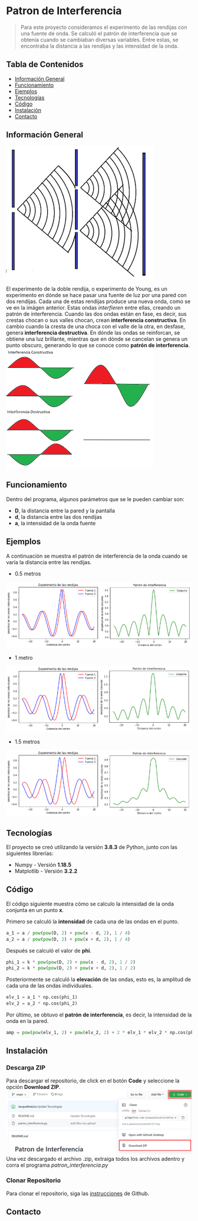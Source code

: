 # Patron de Interferencia
> Para este proyecto consideramos el experimento de las rendijas con una fuente de onda. Se calculó el patrón de interferencia que se obtenía cuando se cambiaban diversas variables. Entre estas, se encontraba la distancia a las rendijas y las intensidad de la onda.
## Tabla de Contenidos
* [Información General](#información-general)
* [Funcionamiento](#funcionamiento)
* [Ejemplos](#ejemplos)
* [Tecnologías](#tecnologías)
* [Código](#código)
* [Instalación](#instalación)
* [Contacto](#contacto)
## Información General
<img src="https://github.com/JacquelineLira/Patron-de-Interferencia/blob/main/img/Rendija.PNG" width="400" />

El experimento de la doble rendija, o experimento de Young, es un experimento en dónde se hace pasar una fuente de luz por una pared con dos rendijas. Cada una de estas rendijas produce una nueva onda, como se ve en la imágen anterior. Estas ondas *interfieren* entre ellas, creando un patrón de interferencia. Cuando las dos ondas están en fase, es decir, sus crestas chocan o sus valles chocan, crean **interferencia constructiva**. En cambio cuando la cresta de una choca con el valle de la otra, en desfase, genera **interferencia destructiva**. En dónde las ondas se reinforcan, se obtiene una luz brillante, mientras que en dónde se cancelan se genera un punto obscuro, generando lo que se conoce como **patrón de interferencia**.
<img src="https://github.com/JacquelineLira/Patron-de-Interferencia/blob/main/img/interf.png" width="400" />

## Funcionamiento
Dentro del programa, algunos parámetros que se le pueden cambiar son:
* **D**, la distancia entre la pared y la pantalla
* **d**, la distancia entre las dos rendijas
* **a**, la intensidad de la onda fuente
## Ejemplos
A continuación se muestra el patrón de interferencia de la onda cuando se varía la distancia entre las rendijas.
* 0.5 metros

![](./img/patron1.png)

* 1 metro

![](./img/patron2.png)

* 1.5 metros

![](./img/patron3.png)

## Tecnologías
El proyecto se creó utilizando la versión **3.8.3** de Python, junto con las siguientes librerías:
* Numpy      - Versión **1.18.5**
* Matplotlib - Versión **3.2.2**
## Código
El código siguiente muestra cómo se calculo la intensidad de la onda conjunta en un punto **x**.

Primero se calculó la **intensidad** de cada una de las ondas en el punto.
``` Python
a_1 = a / pow(pow(D, 2) + pow(x - d, 2), 1 / 4)
a_2 = a / pow(pow(D, 2) + pow(x + d, 2), 1 / 4)
```
Después se calculó el valor de **phi**.
``` Python
phi_1 = k * pow(pow(D, 2) + pow(x - d, 2), 1 / 2)
phi_2 = k * pow(pow(D, 2) + pow(x + d, 2), 1 / 2)
```
Posteriormente se calculó la **elevación** de las ondas, esto es, la amplitud de cada una de las ondas individuales.
``` Python
elv_1 = a_1 * np.cos(phi_1)
elv_2 = a_2 * np.cos(phi_2)
```
Por último, se obtuvo el **patrón de interferencia**, es decir, la intensidad de la onda en la pared.
``` Python
amp = pow(pow(elv_1, 2) + pow(elv_2, 2) + 2 * elv_1 * elv_2 * np.cos(phi_1 - phi_2), 1 / 2)
```
## Instalación
### Descarga ZIP
Para descargar el repositorio, de click en el botón **Code** y seleccione la opción **Download ZIP**. ![](./img/descarga.png)
Una vez descargado el archivo .zip, extraiga todos los archivos adentro y corra el programa *patron_interferencia.py*
### Clonar Repositorio
Para clonar el repositorio, siga las [instrucciones](https://docs.github.com/en/github/creating-cloning-and-archiving-repositories/cloning-a-repository#:~:text=%20Cloning%20an%20empty%20repository%20%201%20On,and%20then%20paste%20the%20URL%20you...%20More) de Github.
## Contacto
